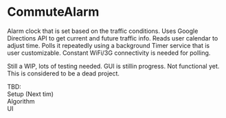 # CommuteAlarm
Alarm clock that is set based on the traffic conditions. Uses Google Directions API to get current and future traffic info. Reads user calendar to adjust time. Polls it repeatedly using a background Timer service that is user customizable. Constant WiFi/3G connectivity is needed for polling.

Still a WIP, lots of testing needed. GUI is stillin progress. Not functional yet. This is considered to be a dead project.

TBD: <br/>
Setup (Next tim)<br/>
Algorithm <br/>
UI <br/>
